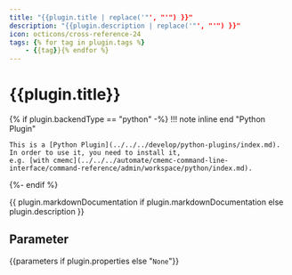 ```yaml
---
title: "{{plugin.title | replace('"', "'") }}"
description: "{{plugin.description | replace('"', "'") }}"
icon: octicons/cross-reference-24
tags: {% for tag in plugin.tags %}
    - {{tag}}{% endfor %}
---
```

# {{plugin.title}}
<!-- This file was generated - DO NOT CHANGE IT MANUALLY -->

{% if plugin.backendType == "python" -%}
!!! note inline end "Python Plugin"

    This is a [Python Plugin](../../../develop/python-plugins/index.md).
    In order to use it, you need to install it,
    e.g. [with cmemc](../../../automate/cmemc-command-line-interface/command-reference/admin/workspace/python/index.md).
{%- endif %}

{{ plugin.markdownDocumentation if plugin.markdownDocumentation else plugin.description }}

## Parameter

{{parameters if plugin.properties else "`None`"}}
